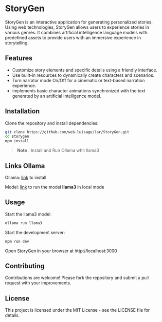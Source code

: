 # StoryGen

StoryGen is an interactive application for generating personalized stories. Using web technologies, StoryGen allows users to experience stories in various genres. It combines artificial intelligence language models with predefined assets to provide users with an immersive experience in storytelling.

## Features

- Customize story elements and specific details using a friendly interface.
- Use built-in resources to dynamically create characters and scenarios.
- Turn narrator mode On/Off for a cinematic or text-based narration experience.
- Implements basic character animations synchronized with the text generated by an artificial intelligence model.

## Installation

Clone the repository and install dependencies:

```bash
git clone https://github.com/web-luisaguilar/StoryGen.git
cd storygen
npm install
```

> **Note** : Install and Run Ollama whit llama3

## Links Ollama

Ollama: [link](https://ollama.com) to install

Model: [link](https://ollama.com/library/llama3) to run the model **llama3** in local mode

## Usage

Start the llama3 model:

```bash
ollama run llama3
```

Start the development server:

```bash
npm run dev
```

Open StoryGen in your browser at http://localhost:3000

## Contributing

Contributions are welcome! Please fork the repository and submit a pull request with your improvements.

## License

This project is licensed under the MIT License - see the LICENSE file for details.
